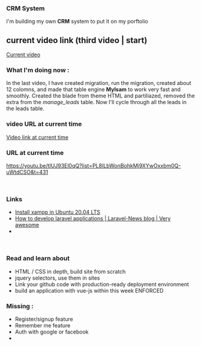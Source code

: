 
### CRM System 
I'm building my own **CRM** system to put it on my porftolio

## current video link (third video | start)
[Current video](https://youtu.be/tIUJ93El0qQ?list=PL8ILbWonBohkMj9XYwOxxbm0Q-uWtdCSO)

### What I'm doing now : 
In the last video, I have created migration, run the migration, created about 12 colomns, 
and made that table engine **MyIsam** to work very fast and smoothly. Created the blade from 
theme HTML and partiliazed, removed the extra **<tr>** from the *manage_leads* table. Now I'll
cycle through all the leads in the leads table. 



### video URL at current time
[Video link at current time](https://youtu.be/tIUJ93El0qQ?list=PL8ILbWonBohkMj9XYwOxxbm0Q-uWtdCSO)


### URL at current time

https://youtu.be/tIUJ93El0qQ?list=PL8ILbWonBohkMj9XYwOxxbm0Q-uWtdCSO&t=431

<br>


### Links

- [Install xampp in Ubuntu 20.04 LTS](https://www.how2shout.com/linux/how-to-install-xampp-on-ubuntu-20-04-lts/)
- [How to develop laravel applications | Laravel-News blog | Very awesome](https://laravel-news.com/how-i-develop-applications-with-laravel)
- 

<br>


### Read and learn about

- HTML / CSS in depth, build site from scratch
- jquery selectors, use them in sites
- Link your github code with production-ready deployment environment
- build an application with vue-js within this week ENFORCED


### Missing : 
- Register/signup feature  
- Remember me feature
- Auth with google or facebook
- 

